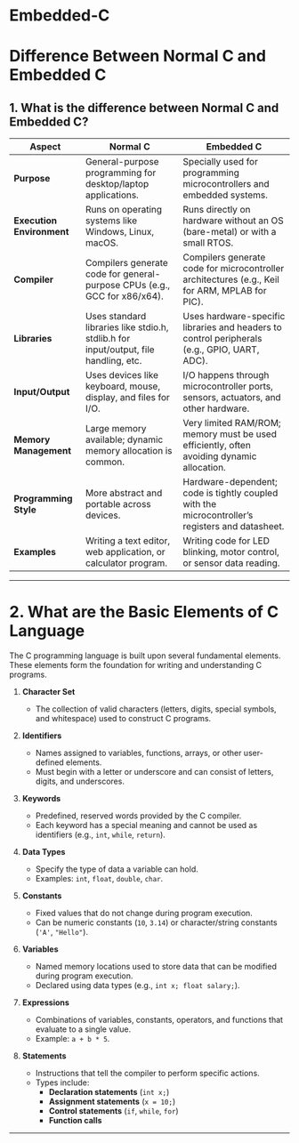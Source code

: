 # Embedded-C
# Difference Between Normal C and Embedded C

## 1. What is the difference between Normal C and Embedded C?

| Aspect                | Normal C                                                                  | Embedded C                                                                    |
|-----------------------|---------------------------------------------------------------------------|----------------------------------------------------------------------------   |
| **Purpose**           | General-purpose programming for desktop/laptop applications.              | Specially used for programming microcontrollers and embedded systems.         |
| **Execution Environment** | Runs on operating systems like Windows, Linux, macOS.                 | Runs directly on hardware without an OS (bare-metal) or with a small RTOS.    |
| **Compiler**          | Compilers generate code for general-purpose CPUs (e.g., GCC for x86/x64). | Compilers generate code for microcontroller architectures (e.g., Keil for ARM, MPLAB for PIC). |
| **Libraries**         | Uses standard libraries like stdio.h, stdlib.h for input/output, file handling, etc. | Uses hardware-specific libraries and headers to control peripherals (e.g., GPIO, UART, ADC). |
| **Input/Output**      | Uses devices like keyboard, mouse, display, and files for I/O.            | I/O happens through microcontroller ports, sensors, actuators, and other hardware. |
| **Memory Management** | Large memory available; dynamic memory allocation is common.              | Very limited RAM/ROM; memory must be used efficiently, often avoiding dynamic allocation. |
| **Programming Style** | More abstract and portable across devices.                                | Hardware-dependent; code is tightly coupled with the microcontroller’s registers and datasheet. |
| **Examples**          | Writing a text editor, web application, or calculator program.            | Writing code for LED blinking, motor control, or sensor data reading. |

------------------------------------------------------------------------
# 2. What are the Basic Elements of C Language

The C programming language is built upon several fundamental elements. These elements form the foundation for writing and understanding C programs.

1. **Character Set**  
   - The collection of valid characters (letters, digits, special symbols, and whitespace) used to construct C programs.

2. **Identifiers**  
   - Names assigned to variables, functions, arrays, or other user-defined elements.  
   - Must begin with a letter or underscore and can consist of letters, digits, and underscores.

3. **Keywords**  
   - Predefined, reserved words provided by the C compiler.  
   - Each keyword has a special meaning and cannot be used as identifiers (e.g., `int`, `while`, `return`).

4. **Data Types**  
   - Specify the type of data a variable can hold.  
   - Examples: `int`, `float`, `double`, `char`.

5. **Constants**  
   - Fixed values that do not change during program execution.  
   - Can be numeric constants (`10`, `3.14`) or character/string constants (`'A'`, `"Hello"`).

6. **Variables**  
   - Named memory locations used to store data that can be modified during program execution.  
   - Declared using data types (e.g., `int x; float salary;`).

7. **Expressions**  
   - Combinations of variables, constants, operators, and functions that evaluate to a single value.  
   - Example: `a + b * 5`.

8. **Statements**  
   - Instructions that tell the compiler to perform specific actions.  
   - Types include:
     - **Declaration statements** (`int x;`)
     - **Assignment statements** (`x = 10;`)
     - **Control statements** (`if`, `while`, `for`)
     - **Function calls**

-----
